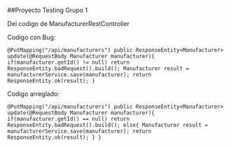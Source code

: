 ##Proyecto Testing Grupo 1

Del codigo de ManufacturerRestController

Codigo con Bug:

`@PutMapping("/api/manufacturers")
public ResponseEntity<Manufacturer> update(@RequestBody Manufacturer manufacturer){
    if(manufacturer.getId() != null)
        return ResponseEntity.badRequest().build();
        Manufacturer result = manufacturerService.save(manufacturer);
        return ResponseEntity.ok(result);
    }`


Codigo arreglado:

`@PutMapping("/api/manufacturers")
public ResponseEntity<Manufacturer> update(@RequestBody Manufacturer manufacturer){
    if(manufacturer.getId() == null)
       return ResponseEntity.badRequest().build();
    else{
       Manufacturer result = manufacturerService.save(manufacturer);
       return ResponseEntity.ok(result);
   }
}`


  